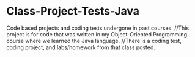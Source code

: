 # Class-Project-Tests-Java
Code based projects and coding tests undergone in past courses. 
//This project is for code that was written in my Object-Oriented Programming course where we learned the Java language. 
//There is a coding test, coding project, and labs/homework from that class posted. 
